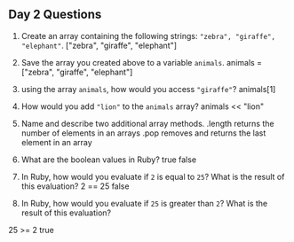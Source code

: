 ## Day 2 Questions

1. Create an array containing the following strings: `"zebra", "giraffe", "elephant"`.
  ["zebra", "giraffe", "elephant"]

1. Save the array you created above to a variable `animals`.
  animals = ["zebra", "giraffe", "elephant"]

1. using the array `animals`, how would you access `"giraffe"`?
  animals[1]

1. How would you add `"lion"` to the `animals` array?
  animals << "lion"

1. Name and describe two additional array methods.
  .length returns the number of elements in an arrays
  .pop removes and returns the last element in an array

1. What are the boolean values in Ruby?
  true
  false

1. In Ruby, how would you evaluate if `2` is equal to `25`? What is the result of this evaluation?
  2 == 25
  false


1. In Ruby, how would you evaluate if `25` is greater than `2`? What is the result of this evaluation?

25 >= 2
true
